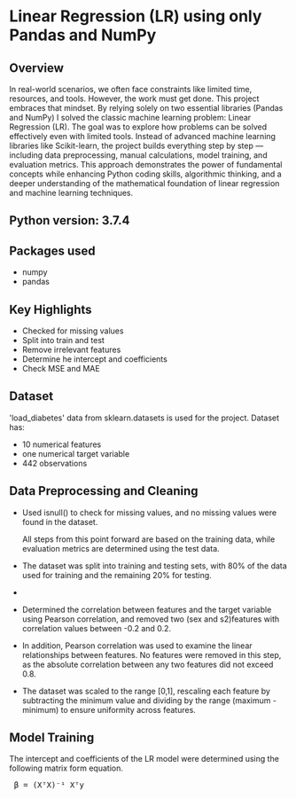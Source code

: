 # Linear Regression (LR) using only Pandas and NumPy
## Overview
In real-world scenarios, we often face constraints like limited time, resources, and tools. However, the work must get done. This project embraces that mindset. By relying solely on two essential libraries (Pandas and NumPy) I solved the classic machine learning problem: Linear Regression (LR).
The goal was to explore how problems can be solved effectively even with limited tools. Instead of advanced machine learning libraries like Scikit-learn, the project builds everything step by step — including data preprocessing, manual calculations, model training, and evaluation metrics.
This approach demonstrates the power of fundamental concepts while enhancing Python coding skills, algorithmic thinking, and a deeper understanding of the mathematical foundation of linear regression and machine learning techniques.

## Python version: 3.7.4
## Packages used
* numpy
* pandas

## Key Highlights
* Checked for missing values
* Split into train and test
* Remove irrelevant features
* Determine he intercept and coefficients
* Check MSE and MAE

## Dataset
'load_diabetes' data from sklearn.datasets is used for the project. Dataset has:
* 10 numerical features
* one numerical target variable
* 442 observations

## Data Preprocessing and Cleaning
* Used isnull() to check for missing values, and no missing values were found in the dataset.
  
  All steps from this point forward are based on the training data, while evaluation metrics are determined using the test data.
  
* The dataset was split into training and testing sets, with 80% of the data used for training and the remaining 20% for testing.
* 
* Determined the correlation between features and the target variable using Pearson correlation, and removed two (sex and s2)features with correlation values between -0.2 and 0.2. 

* In addition, Pearson correlation was used to examine the linear relationships between features. No features were removed in this step, as the absolute correlation between any two features did not exceed 0.8.

* The dataset was scaled to the range [0,1], rescaling each feature by subtracting the minimum value and dividing by the range (maximum - minimum) to ensure uniformity across features.

## Model Training
The intercept and coefficients of the LR model were determined using the following matrix form equation.
<pre> β = (XᵀX)⁻¹ Xᵀy </pre>

